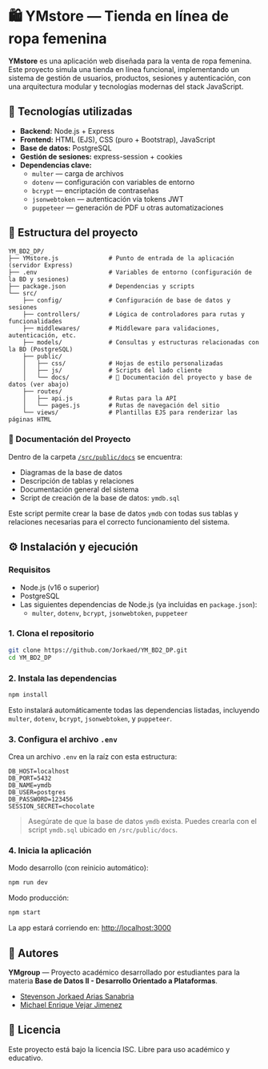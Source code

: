 
# 🛍️ YMstore — Tienda en línea de ropa femenina

**YMstore** es una aplicación web diseñada para la venta de ropa femenina. Este proyecto simula una tienda en línea funcional, implementando un sistema de gestión de usuarios, productos, sesiones y autenticación, con una arquitectura modular y tecnologías modernas del stack JavaScript.

## 🚀 Tecnologías utilizadas

- **Backend:** Node.js + Express
- **Frontend:** HTML (EJS), CSS (puro + Bootstrap), JavaScript
- **Base de datos:** PostgreSQL
- **Gestión de sesiones:** express-session + cookies
- **Dependencias clave:**  
  - `multer` — carga de archivos  
  - `dotenv` — configuración con variables de entorno  
  - `bcrypt` — encriptación de contraseñas  
  - `jsonwebtoken` — autenticación vía tokens JWT  
  - `puppeteer` — generación de PDF u otras automatizaciones

## 📁 Estructura del proyecto

```
YM_BD2_DP/
├── YMstore.js              # Punto de entrada de la aplicación (servidor Express)
├── .env                    # Variables de entorno (configuración de la BD y sesiones)
├── package.json            # Dependencias y scripts
└── src/
    ├── config/             # Configuración de base de datos y sesiones
    ├── controllers/        # Lógica de controladores para rutas y funcionalidades
    ├── middlewares/        # Middleware para validaciones, autenticación, etc.
    ├── models/             # Consultas y estructuras relacionadas con la BD (PostgreSQL)
    ├── public/
    │   ├── css/            # Hojas de estilo personalizadas
    │   ├── js/             # Scripts del lado cliente
    │   └── docs/           # 📄 Documentación del proyecto y base de datos (ver abajo)
    ├── routes/
    │   ├── api.js          # Rutas para la API
    │   └── pages.js        # Rutas de navegación del sitio
    └── views/              # Plantillas EJS para renderizar las páginas HTML
```

### 📄 Documentación del Proyecto

Dentro de la carpeta [`/src/public/docs`](./src/public/docs) se encuentra:

- Diagramas de la base de datos
- Descripción de tablas y relaciones
- Documentación general del sistema
- Script de creación de la base de datos: `ymdb.sql`

Este script permite crear la base de datos `ymdb` con todas sus tablas y relaciones necesarias para el correcto funcionamiento del sistema.

## ⚙️ Instalación y ejecución

### Requisitos

- Node.js (v16 o superior)
- PostgreSQL
- Las siguientes dependencias de Node.js (ya incluidas en `package.json`):
  - `multer`, `dotenv`, `bcrypt`, `jsonwebtoken`, `puppeteer`

### 1. Clona el repositorio

```bash
git clone https://github.com/Jorkaed/YM_BD2_DP.git
cd YM_BD2_DP
```

### 2. Instala las dependencias

```bash
npm install
```

Esto instalará automáticamente todas las dependencias listadas, incluyendo `multer`, `dotenv`, `bcrypt`, `jsonwebtoken`, y `puppeteer`.

### 3. Configura el archivo `.env`

Crea un archivo `.env` en la raíz con esta estructura:

```env
DB_HOST=localhost
DB_PORT=5432
DB_NAME=ymdb
DB_USER=postgres
DB_PASSWORD=123456
SESSION_SECRET=chocolate
```

> Asegúrate de que la base de datos `ymdb` exista. Puedes crearla con el script `ymdb.sql` ubicado en `/src/public/docs`.

### 4. Inicia la aplicación

Modo desarrollo (con reinicio automático):

```bash
npm run dev
```

Modo producción:

```bash
npm start
```

La app estará corriendo en: [http://localhost:3000](http://localhost:3000)

## 👥 Autores

**YMgroup** — Proyecto académico desarrollado por estudiantes para la materia **Base de Datos II - Desarrollo Orientado a Plataformas**.

- [Stevenson Jorkaed Arias Sanabria](https://github.com/Jorkaed)
- [Michael Enrique Vejar Jimenez](https://github.com/MichaelVJ12)

## 📄 Licencia

Este proyecto está bajo la licencia ISC. Libre para uso académico y educativo.
